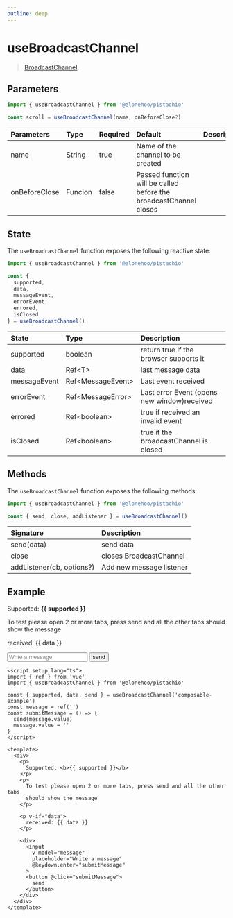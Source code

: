 ```yaml
---
outline: deep
---
```


<script setup lang="ts">
import { ref } from 'vue'
import { useBroadcastChannel } from '@elonehoo/pistachio'

const { supported, data, send } = useBroadcastChannel("composable-example");
const message = ref("");
const submitMessage = () => {
  send(message.value);
  message.value = "";
};
</script>

# useBroadcastChannel

> [BroadcastChannel](https://developer.mozilla.org/en-US/docs/Web/API/Broadcast_Channel_API).

## Parameters

```typescript
import { useBroadcastChannel } from '@elonehoo/pistachio'

const scroll = useBroadcastChannel(name, onBeforeClose?)
```

| Parameters | Type | Required | Default | Description |
| :---------- | :---- | :------- | :----- | :---------- |
| name | String | true | Name of the channel to be created | |
| onBeforeClose | Funcion | false | Passed function will be called before the broadcastChannel closes | |

## State

The `useBroadcastChannel` function exposes the following reactive state:

```typescript
import { useBroadcastChannel } from '@elonehoo/pistachio'

const {
  supported,
  data,
  messageEvent,
  errorEvent,
  errored,
  isClosed
} = useBroadcastChannel()
```

| State | Type | Description |
| :----- | :---- | :--------- |
| supported | boolean | return true if the browser supports it |
| data | Ref\<T> | last message data |
| messageEvent | Ref\<MessageEvent> | Last event received |
| errorEvent | Ref\<MessageError> | Last error Event (opens new window)received |
| errored | Ref\<boolean> | true if received an invalid event |
| isClosed | Ref\<boolean> | true if the broadcastChannel is closed |

## Methods

The `useBroadcastChannel` function exposes the following methods:

```typescript
import { useBroadcastChannel } from '@elonehoo/pistachio'

const { send, close, addListener } = useBroadcastChannel()
```

| Signature | Description |
| :-------- | :---------- |
| send(data) | send data |
| close | closes BroadcastChannel |
| addListener(cb, options?) | Add new message listener |

## Example

<div>
  <p>
    Supported: <b>{{ supported }}</b>
  </p>
  <p>
    To test please open 2 or more tabs, press send and all the other tabs
    should show the message
  </p>
  <p v-if="data">received: {{ data }}</p>
  <div>
    <input
      v-model="message"
      placeholder="Write a message"
      @keydown.enter="submitMessage"
    />
    <button @click="submitMessage">send</button>
  </div>
</div>

```vue
<script setup lang="ts">
import { ref } from 'vue'
import { useBroadcastChannel } from '@elonehoo/pistachio'

const { supported, data, send } = useBroadcastChannel('composable-example')
const message = ref('')
const submitMessage = () => {
  send(message.value)
  message.value = ''
}
</script>

<template>
  <div>
    <p>
      Supported: <b>{{ supported }}</b>
    </p>
    <p>
      To test please open 2 or more tabs, press send and all the other tabs
      should show the message
    </p>

    <p v-if="data">
      received: {{ data }}
    </p>

    <div>
      <input
        v-model="message"
        placeholder="Write a message"
        @keydown.enter="submitMessage"
      >
      <button @click="submitMessage">
        send
      </button>
    </div>
  </div>
</template>
```
